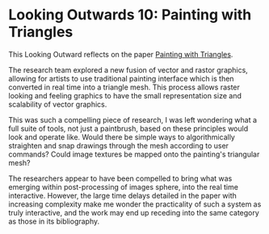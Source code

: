 # Looking Outwards 10: Painting with Triangles

This Looking Outward reflects on the paper [Painting with Triangles](LO10.pdf).

The research team explored a new fusion of vector and rastor graphics, allowing for artists to use traditional painting interface which is then converted in real time into a triangle mesh.  This process allows raster looking and feeling graphics to have the small representation size and scalability of vector graphics.

This was such a compelling piece of research, I was left wondering what a full suite of tools, not just a paintbrush, based on these principles would look and operate like.  Would there be simple ways to algorithmically straighten and snap drawings through the mesh according to user commands?  Could image textures be mapped onto the painting's triangular mesh?

The researchers appear to have been compelled to bring what was emerging within post-processing of images sphere, into the real time interactive.  However, the large time delays detailed in the paper with increasing complexity make me wonder the practicality of such a system as truly interactive, and the work may end up receding into the same category as those in its bibliography. 